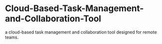 # Cloud-Based-Task-Management-and-Collaboration-Tool
a cloud-based task management and collaboration tool designed for remote teams.
